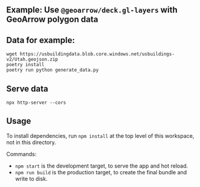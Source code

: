 ## Example: Use `@geoarrow/deck.gl-layers` with GeoArrow polygon data

## Data for example:

```
wget https://usbuildingdata.blob.core.windows.net/usbuildings-v2/Utah.geojson.zip
poetry install
poetry run python generate_data.py
```

## Serve data

```
npx http-server --cors
```

## Usage

To install dependencies, run `npm install` at the top level of this workspace, not in this directory.

Commands:

* `npm start` is the development target, to serve the app and hot reload.
* `npm run build` is the production target, to create the final bundle and write to disk.
